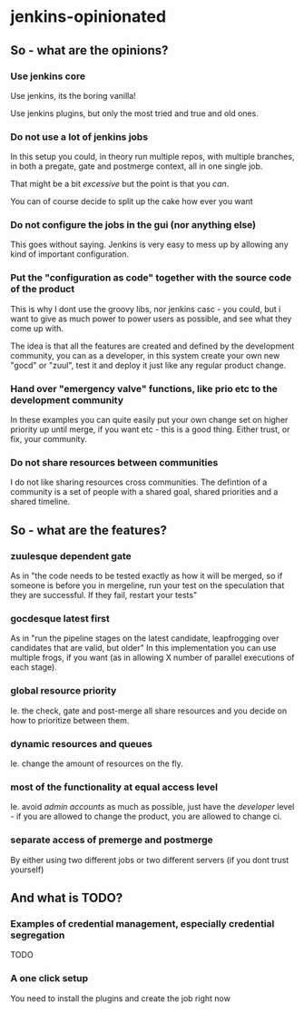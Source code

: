 # jenkins-opinionated

## So - what are the opinions?

### Use jenkins core
Use jenkins, its the boring vanilla!


Use jenkins plugins, but only the most tried and true and old ones.
### Do not use a lot of jenkins jobs
In this setup you could, in theory run multiple repos, with multiple branches, in both a pregate,
gate and postmerge context, all in one single job.

That might be a bit *excessive* but the point is that you *can*.

You can of course decide to split up the cake how ever you want

### Do not configure the jobs in the gui (nor anything else)
This goes without saying. Jenkins is very easy to mess up by allowing any kind of important configuration.
### Put the "configuration as code" together with the source code of the product
This is why I dont use the groovy libs, nor jenkins casc - you could,
but i want to give as much power to power users as possible, and see what they come up with.

The idea is that all the features are created and defined by the development community,
you can as a developer, in this system create your own new "gocd" or "zuul", test it and deploy it just like any regular product change.
### Hand over "emergency valve" functions, like prio etc to the development community
In these examples you can quite easily put your own change set on higher priority up until merge,
if you want etc - this is a good thing. Either trust, or fix, your community.
### Do not share resources between communities
I do not like sharing resources cross communities.
The defintion of a community is a set of people with a shared goal, shared priorities and a shared
timeline.

## So - what are the features?

### zuulesque dependent gate
As in "the code needs to be tested exactly as how it will be merged, so if someone is before you in mergeline, run your test on the speculation that they are successful. If they fail, restart your tests"
### gocdesque latest first
As in "run the pipeline stages on the latest candidate, leapfrogging over candidates that are valid, but older"
In this implementation you can use multiple frogs, if you want (as in allowing X number of parallel executions of each stage).
### global resource priority
Ie. the check, gate and post-merge all share resources and you decide on how to prioritize between them.
### dynamic resources and queues
Ie. change the amount of resources on the fly.
### most of the functionality at equal access level
Ie. avoid *admin accounts* as much as possible, just have the *developer* level - if you are allowed to change the product, you are allowed to change ci.
### separate access of premerge and postmerge
By either using two different jobs or two different servers (if you dont trust yourself)

## And what is TODO?
### Examples of credential management, especially credential segregation
TODO
### A one click setup
You need to install the plugins and create the job right now
